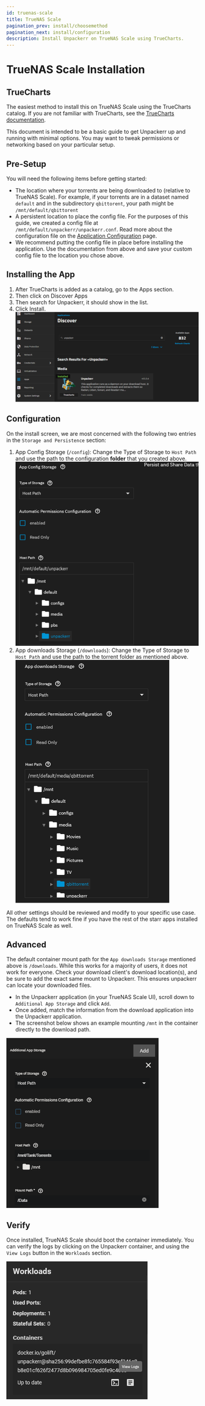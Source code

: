 ```yaml
---
id: truenas-scale
title: TrueNAS Scale
pagination_prev: install/choosemethod
pagination_next: install/configuration
description: Install Unpackerr on TrueNAS Scale using TrueCharts.
---
```


# TrueNAS Scale Installation

## TrueCharts

The easiest method to install this on TrueNAS Scale using the TrueCharts catalog.
If you are not familiar with TrueCharts, see the
[TrueCharts documentation](https://truecharts.org/manual/SCALE/guides/getting-started/).

This document is intended to be a basic guide to get Unpackerr up and running with minimal options.
You may want to tweak permissions or networking based on your particular setup.

## Pre-Setup

You will need the following items before getting started:

- The location where your torrents are being downloaded to (relative to TrueNAS Scale).
   For example, if your torrents are in a dataset named `default` and in the subdirectory `qbittorent`,
   your path might be `/mnt/default/qbittorent`
- A persistent location to place the config file.
   For the purposes of this guide, we created a config file at `/mnt/default/unpackerr/unpackerr.conf`.
   Read more about the configuration file on the [Application Configuration](/docs/install/configuration.md) page.
- We recommend putting the config file in place before installing the application.
   Use the documentation from above and save your custom config file to the location you chose above.

## Installing the App

1. After TrueCharts is added as a catalog, go to the Apps section.
1. Then click on Discover Apps
1. Then search for Unpackerr, it should show in the list.
1. Click Install. <br/>
   ![TrueNAS Scale Discover Apps page](/img/screenshots/truenas-scale/discover.png)

## Configuration

On the install screen, we are most concerned with the following two entries in the `Storage and Persistence` section:

1. App Config Storage (`/config`): Change the Type of Storage to `Host Path`
   and use the path to the configuration **folder** that you created above.<br/>
   ![App Config Storage example](/img/screenshots/truenas-scale/app-config.png)
1. App downloads Storage (`/downloads`): Change the Type of Storage to `Host Path`
   and use the path to the torrent folder as mentioned above.<br/>
   ![App downloads Storage example](/img/screenshots/truenas-scale/download-config.png)

All other settings should be reviewed and modify to your specific use case.
The defaults tend to work fine if you have the rest of the starr apps installed on TrueNAS Scale as well.

## Advanced

The default container mount path for the `App downloads Storage` mentioned above is `/downloads`.
While this works for a majority of users, it does not work for everyone. Check your download client's
download location(s), and be sure to add the exact same mount to Unpackerr. This ensures unpackerr
can locate your downloaded files.

- In the Unpackerr application (in your TrueNAS Scale UI), scroll down to `Additional App Storage` and click `Add`.
- Once added, match the information from the download application into the Unpackerr application.
- The screenshot below shows an example mounting `/mnt` in the container directly to the download path.

![App Additional Storage example](/img/screenshots/truenas-scale/app-storage.png)

## Verify

Once installed, TrueNAS Scale should boot the container immediately.
You can verify the logs by clicking on the Unpackerr container,
and using the `View Logs` button in the `Workloads` section.

![View Logs button](/img/screenshots/truenas-scale/view-logs.png)
